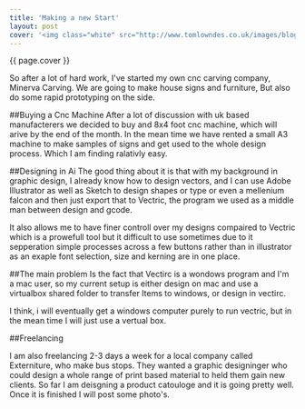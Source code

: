 ```yaml
---
title: 'Making a new Start'
layout: post
cover: '<img class="white" src="http://www.tomlowndes.co.uk/images/blog/minervafreelance.gif" alt="Github + Jekyll" />'
---
```

{{ page.cover }}

So after a lot of hard work, I've started my own cnc carving company, Minerva Carving. We are going to make house signs and furniture, But also do some rapid prototyping on the side.
<!--more-->

##Buying a Cnc Machine
After a lot of discussion with uk based manufacterers we decided to buy and 8x4 foot cnc machine, which will arive by the end of the month. In the mean time we have rented a small A3 machine to make samples of signs and get used to the whole design process. Which I am finding ralativly easy.

##Designing in Ai
The good thing about it is that with my background in graphic design, I already know how to design vectors, and I can use Adobe Illustrator as well as Sketch to design shapes or type or even a mellenium falcon and then just export that to Vectric, the program we used as a middle man between design and gcode.

It also allows me to have finer controll over my designs compaired to Vectric which is a prowefull tool but it difficult to use sometimes due to it sepperation simple processes across a few buttons rather than in illustrator as an exaple font selection, size and kerning are in one place.

##The main problem 
Is the fact that Vectirc is a wondows program and I'm a mac user, so my current setup is either design on mac and use a virtualbox shared folder to transfer Items to windows, or design in vectirc.

I think, i will eventually get a windows computer purely to run vectric, but in the mean time I will just use a vertual box.

##Freelancing

I am also freelancing 2-3 days a week for a local company called Externiture, who make bus stops. They wanted a graphic designinger who could design a whole range of print based material to held them gain new clients. So far I am deisgning a product catouloge and it is going pretty well. Once it is finished I will post some photo's.